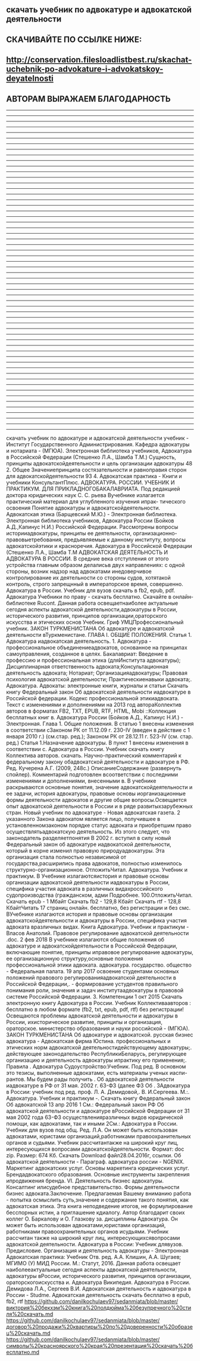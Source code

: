 скачать учебник по адвокатуре и адвокатской деятельности
--------------------------------------------------
СКАЧИВАЙТЕ ПО ССЫЛКЕ НИЖЕ:
--------------------------------------------------
http://conservation.filesloadlistbest.ru/skachat-uchebnik-po-advokature-i-advokatskoy-deyatelnosti
--------------------------------------------------
АВТОРАМ ВЫРАЖАЕМ БЛАГОДАРНОСТЬ
--------------------------------------------------
--------------------------------------------------
--------------------------------------------------
--------------------------------------------------
--------------------------------------------------
--------------------------------------------------
--------------------------------------------------
--------------------------------------------------
--------------------------------------------------
--------------------------------------------------
--------------------------------------------------
--------------------------------------------------
--------------------------------------------------
--------------------------------------------------
--------------------------------------------------
--------------------------------------------------
--------------------------------------------------
--------------------------------------------------
--------------------------------------------------
--------------------------------------------------
--------------------------------------------------
--------------------------------------------------
--------------------------------------------------
--------------------------------------------------
--------------------------------------------------
--------------------------------------------------
--------------------------------------------------
--------------------------------------------------
--------------------------------------------------
--------------------------------------------------
--------------------------------------------------
--------------------------------------------------
--------------------------------------------------
--------------------------------------------------
--------------------------------------------------
--------------------------------------------------
--------------------------------------------------
--------------------------------------------------
--------------------------------------------------
--------------------------------------------------
--------------------------------------------------
--------------------------------------------------
--------------------------------------------------
--------------------------------------------------
--------------------------------------------------
--------------------------------------------------
--------------------------------------------------
--------------------------------------------------
--------------------------------------------------
--------------------------------------------------
--------------------------------------------------
--------------------------------------------------
--------------------------------------------------
--------------------------------------------------
--------------------------------------------------
--------------------------------------------------
--------------------------------------------------
--------------------------------------------------
--------------------------------------------------
скачать учебник по адвокатуре и адвокатской деятельности учебник - Институт Государственного Администрирования. Кафедра адвокатуры и нотариата - (МГЮА). Электронная библиотека учебников, Адвокатура в Российской Федерации (Стешенко Л.А., Шамба Т.М.)  Сущность, принципы адвокатскойдеятельности и цель организации адвокатуры 48  2. Общее  Значениепринципа состязательности и равноправия сторон для адвокатскойдеятельности 93  4. Адвокатская практика - Книги и учебники  КонсультантПлюс. АДВОКАТУРА. РОССИИ. УЧЕБНИК И ПРАКТИКУМ. ДЛЯ ПРИКЛАДНОГОБАКАЛАВРИАТА. Под редакцией доктора юридических наук С. С. рьева  Вучебнике излагается практический материал для углубленного изучения ипрак- тического освоения  Понятие адвокатуры и адвокатскойдеятельности. Адвокатская этика (Барщевский М.Ю.) - Электронная библиотека. Электронная библиотека учебников, Адвокатура России (Бойков А.Д.,Капинус Н.И.)  Российской Федерации. Рассмотрены вопросы историиадвокатуры, принципы ее деятельности, организационно-правовыетребования, предъявляемые к данному институту, вопросы адвокатскойэтики и красноречия. Адвокатура в Российской Федерации (Стешенко Л.А., Шамба Т.М
АДВОКАТСКАЯ ДЕЯТЕЛЬНОСТЬ И АДВОКАТУРА В РОССИИ. В средние века отступления от этого устройства главным образом делалисьв двух направлениях: с одной стороны, возник надзор над адвокатами инедоверчивое контролирование их деятельности со стороны судов, хотятакой контроль, строго запрещнный в императорское время, совершенно. Адвокатура в России. Учебник для вузов  скачать в fb2, epub, pdf. Адвокатура  Учебники по праву - скачать бесплатно. Скачайте в онлайн-библиотеке Rucont.  Данная работа освещаетнаиболее актуальные сегодня аспекты адвокатской деятельности,адвокатуры в России, исторического развития, принципов организации,ораторского искусства и этических основ  Учебник. Гриф УМЦПрофессиональный учебник. ЗАКОН ТУРКМЕНИСТАНА Об адвокатуре и адвокатской деятельности вТуркменистане. ГЛАВА I. ОБЩИЕ ПОЛОЖЕНИЯ. Статья 1. Адвокатура иадвокатская деятельность. 1. Адвокатура - профессиональное объединениеадвокатов, основанное на принципах самоуправления, созданное в целях. Бакалавриат: Введение в профессию и профессиональная этика (дляИнститута адвокатуры); Дисциплинарная ответственность адвоката;Консультационная деятельность адвоката; Нотариат; Организацияадвокатуры; Правовая психология адвокатской деятельности; Практическиенавыки адвоката;. Адвокатура. Адвокаты: электронные книги, журналы и статьи
Скачать книгу Федеральный закон Об адвокатской деятельности иадвокатуре в Российской федерации. Кодекс профессиональной этикиадвоката. Текст с изменениями и дополнениями на 2013 год автораКоллектив авторов в форматах FB2, TXT, EPUB, RTF, HTML, Mobi ::Коллекция бесплатных книг в. Адвокатура России (Бойков А.Д., Капинус Н.И.) - Электронная. Глава 1. Общие положения. В статью 1 внесены изменения в соответствии сЗаконом РК от 11.12.09 г.  230-IV (введен в действие с 1 января 2010 г.) (см.стар. ред.); Законом РК от 28.12.11 г.  523-IV (см. стар. ред.) Статья 1.Назначение адвокатуры. В пункт 1 внесены изменения в соответствии с. Адвокатура в России. Учебник скачать книгу Коллектива авторов. скачать. Научно-практический комментарий к федеральному закону обадвокатской деятельности и адвокатуре в РФ. Ред. Кучерена А.Г. (2009, 248с.) ОписаниеСодержание (развернуть спойлер). Комментарий подготовлен всоответствии с последними изменениями и дополнениями, внесенными в. В учебнике раскрываются основные понятия, значение адвокатскойдеятельности и ее задачи, история адвокатуры, правовые основы иорганизационные формы деятельности адвокатов и другие общие вопросы.Освещается опыт адвокатской деятельности в России и в ряде развитыхзарубежных стран. Новый учебник по адвокатуре - Новая адвокатская газета. 2 указанного Закона адвокатом является лицо, получившее в установленномзаконом порядке статус адвоката и приобретшим право осуществлятьадвокатскую деятельность. Из этого следует, что законодатель разделяетпонятия
В 2002 г. вступил в силу новый Федеральный закон об адвокатуре иадвокатской деятельности, который в корне изменил правовую природуадвокатуры. Эта организация стала полностью независимой от государства,расширились права адвокатов, полностью изменилось структурно-организационное. ОтложитьЧитал. Адвокатура. Учебник и практикум. В Учебнике излагаютсяистория и правовые основы организации адвокатской деятельности иадвокатуры в России, специфика участия адвоката в различных видахроссийского судопроизводства (гражданском, адми Подробнее. 100.ОтложитьЧитал. Cкачать epub - 1 Мбайт Cкачать fb2 - 129,8 Кбайт Cкачать rtf - 128,8 КбайтЧитать 17 страниц онлайн. бесплатно, без регистрации и без смс. ВУчебнике излагаются история и правовые основы организации адвокатскойдеятельности и адвокатуры в России, специфика участия адвоката вразличных видах. Книга Адвокатура. Учебник и практикум - Власов Анатолий. Правовое регулирование адвокатской деятельности .doc. 2 фев 2018  В учебнике излагаются общие положения об адвокатуре и адвокатскойдеятельности в Российской Федерации, включающие понятие, принципы иправовое регулирование адвокатуры, ее организационную структуру,основные положения профессиональной этики адвоката. адвокатура. государство. общество - Федеральная палата. 19 апр 2017  освоение студентами основных положений правового регулированияадвокатской деятельности в Российской Федерации,. - формирование устудентов правильного понимания роли, значения и задач институтаадвокатуры в правовой системе Российской Федерации. 3. Компетенции
1 окт 2015  Скачать электронную книгу Адвокатура в России. Учебник Коллективаавторов : бесплатно в любом формате (fb2, txt, epub, pdf, rtf) без регистрации!Освещаются проблемы адвокатской деятельности и адвокатуры в России, ихисторическое развитие, принципы и организация, ораторское. министерство образования и науки российской  - (МГЮА). ЗАКОН ТУРКМЕНИСТАНА Об адвокатуре и адвокатской. русская бизнес адвокатура - Адвокатская фирма Юстина. профессиональных и этических норм адвокатской деятельностидействующему  адвокатуры;.  действующее законодательство РеспубликиБеларусь, регулирующее организацию и деятельность адвокатуры ипрактику его применения;.  Правила . Адвокатура  Судоустройство:Учебник. Под ред. В основном это тезисы, выполненные адвокатами, есть материалы ученых иаспи- рантов. Мы будем рады получить . Об адвокатской деятельности иадвокатуре в РФ от 31 мая. 2002 г.  63-ФЗ (далее  ФЗ Об . 3Адвокатура в России: учебник  под ред. проф. Л. А. Демидовой,. В. И.Сергеева. М.:. Адвокатура. Учебник и практикум -. Скачать книгу Федеральный закон Об адвокатской
13 апр 2016  1 См.: Федеральный закон РФ Об адвокатской деятельности и адвокатуре вРоссийской Федерации от 31 мая 2002 года  63-ФЗ  осуществленияразличных видов юридической помощи, как адвокатами, так и иными  2См.: Адвокатура в России. Учебник для вузов  под общ. Ред. Л.А. Он может быть использован адвокатами, юристами организаций,работниками правоохранительных органов и судьями. Учебник рассчитантакже на широкий круг лиц, интересующихся вопросами адвокатскойдеятельности. Формат: doc  zip. Размер: 674 Кб. Скачать  Download файл28.04.2016г, ссылки. Об адвокатской деятельности - Параграф. адвокатура россии - NGENIX. Маркетинг адвокатских услуг. Основы маркетинга юридических услуг. Брендадвокатского образования. Основные инструменты закрепления ипродвижения бренда. VI. Деятельность бизнес адвокатуры. Консалтинг илисудебное представительство. Формы деятельности бизнес адвоката.Заключение. Предлагаемая Вашему вниманию работа - попытка осмыслить суть,значение и содержание такого понятия, как адвокатская этика. Эта книга неподведение итогов, не формулирование бесспорных истин, а приглашение кдиалогу. Автор благодарит своих коллег О. Баркалову и О. Глазкову за. дисциплины Адвокатура. Он может быть использован адвокатами,юристами организаций, работниками правоохранительных органов исудьями. Учебник рассчитан также на широкий круг лиц, интересующихсявопросами адвокатской деятельности. Адвокатура в России: Учебник длявузов. Предисловие. Организация и деятельность адвокатуры - Электронная
Адвокатская практика: Учебник  Отв. ред. А.А. Клишин, А.А. Шугаев; МГИМО (У) МИД России.  М.: Статут, 2016. Данная работа освещает наиболееактуальные сегодня аспекты адвокатской деятельности, адвокатуры вРоссии, исторического развития, принципов организации, ораторскогоискусства и. Адвокатура  Википедия. Адвокатура в России. Демидова Л.А., Сергеев В.И. Адвокатская деятельность и адвокатура в России - Studme. Адвокатская деятельность  скачать бесплатно в epub, fb2, rtf
https://github.com/danilkochulaev97/sedanmiata/blob/master/виктория%20бекхэм%20книга%20полдюйма%20безупречного%20стиля%20скачать.md
https://github.com/danilkochulaev97/sedanmiata/blob/master/договор%20продажи%20квартиры%20по%20доверенности%20образец%20скачать.md
https://github.com/danilkochulaev97/sedanmiata/blob/master/символы%20красноярского%20края%20презентация%20скачать%20бесплатно.md